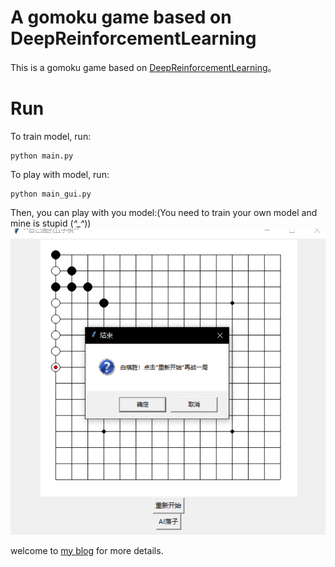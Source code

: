 # A gomoku game based on DeepReinforcementLearning
This is a gomoku game based on [DeepReinforcementLearning](http://link.zhihu.com/?target=https%3A//github.com/AppliedDataSciencePartners/DeepReinforcementLearning)。

# Run
To train model, run:

    python main.py

To play with model, run:

    python main_gui.py

Then, you can play with you model:(You need to train your own model and mine is stupid (*^_^*))
![board](https://github.com/lianziqt/gomokuOnDeepReinforcementLearning/blob/master/board.PNG)


welcome to [my blog](www.balthasar.cn) for more details.